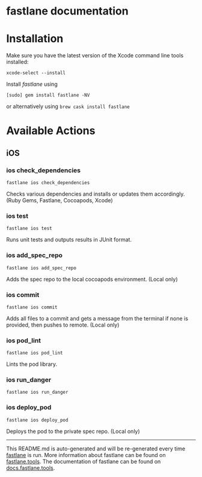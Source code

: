 fastlane documentation
================
# Installation

Make sure you have the latest version of the Xcode command line tools installed:

```
xcode-select --install
```

Install _fastlane_ using
```
[sudo] gem install fastlane -NV
```
or alternatively using `brew cask install fastlane`

# Available Actions
## iOS
### ios check_dependencies
```
fastlane ios check_dependencies
```
Checks various dependencies and installs or updates them accordingly. (Ruby Gems, Fastlane, Cocoapods, Xcode)
### ios test
```
fastlane ios test
```
Runs unit tests and outputs results in JUnit format.
### ios add_spec_repo
```
fastlane ios add_spec_repo
```
Adds the spec repo to the local cocoapods environment. (Local only)
### ios commit
```
fastlane ios commit
```
Adds all files to a commit and gets a message from the terminal if none is provided, then pushes to remote. (Local only)
### ios pod_lint
```
fastlane ios pod_lint
```
Lints the pod library.
### ios run_danger
```
fastlane ios run_danger
```

### ios deploy_pod
```
fastlane ios deploy_pod
```
Deploys the pod to the private spec repo. (Local only)

----

This README.md is auto-generated and will be re-generated every time [fastlane](https://fastlane.tools) is run.
More information about fastlane can be found on [fastlane.tools](https://fastlane.tools).
The documentation of fastlane can be found on [docs.fastlane.tools](https://docs.fastlane.tools).
